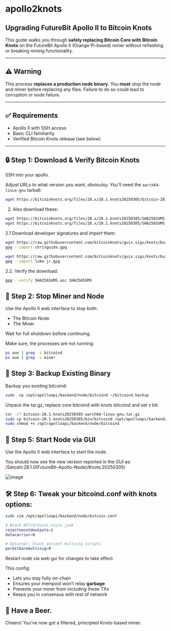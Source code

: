 # apollo2knots

## Upgrading FutureBit Apollo II to Bitcoin Knots

This guide walks you through **safely replacing Bitcoin Core with Bitcoin Knots** on the FutureBit Apollo II (Orange Pi-based) miner without reflashing or breaking mining functionality.

---

## ⚠️ Warning

This process **replaces a production node binary**. You **must** stop the node and miner before replacing any files. Failure to do so could lead to corruption or node failure.

---

## ✅ Requirements

- Apollo II with SSH access
- Basic CLI familiarity
- Verified Bitcoin Knots release (see below)

---

## 🔒 Step 1: Download & Verify Bitcoin Knots

SSH into your apollo.

Adjust URLs to what version you want, obvioulsy.
You'll need the `aarch64-linux-gnu` tarball:
```sh
wget https://bitcoinknots.org/files/28.x/28.1.knots20250305/bitcoin-28.1.knots20250305-aarch64-linux-gnu.tar.gz
```

2. Also download these:
```sh
wget https://bitcoinknots.org/files/28.x/28.1.knots20250305/SHA256SUMS.asc
wget https://bitcoinknots.org/files/28.x/28.1.knots20250305/SHA256SUMS
```
2.1 Download developer signatures and import them:
```sh
wget https://raw.githubusercontent.com/bitcoinknots/guix.sigs/knots/builder-keys/chrisguida.gpg
gpg --import chrisguida.gpg

wget https://raw.githubusercontent.com/bitcoinknots/guix.sigs/knots/builder-keys/luke-jr.gpg
gpg --import luke-jr.gpg
```
2.2. Verify the download:
```sh
gpg --verify SHA256SUMS.asc SHA256SUMS
```

## 🛑 Step 2: Stop Miner and Node

Use the Apollo II web interface to stop both:
- The Bitcoin Node
- The Miner

Wait for full shutdown before continuing.

Make sure, the processes are not running:
```sh
ps aux | grep -i bitcoind
ps aux | grep -i miner
```

## 💾 Step 3: Backup Existing Binary

Backup you existing bitcoind:
```sh
sudo  cp /opt/apolloapi/backend/node/bitcoind ~/bitcoind.backup
```

Unpack the tar.gz, replace core bitcoind with knots bitcoind and set x bit:

```sh
tar -xf bitcoin-28.1.knots20250305-aarch64-linux-gnu.tar.gz
sudo cp bitcoin-28.1.knots20250305/bin/bitcoind /opt/apolloapi/backend/node/bitcoind
sudo chmod +x /opt/apolloapi/backend/node/bitcoind
```

## 🏁 Step 5: Start Node via GUI

Use the Apollo II web interface to start the node.

You should now see the new version reported in the GUI as:
/Satoshi:28.1.0(FutureBit–Apollo–Node)/Knots:20250305/

![image](https://github.com/user-attachments/assets/55d412d3-0fbf-4fdc-ba92-c7aae33870ad)

## 🛠️ Step 6: Tweak your bitcoind.conf with knots options:

```sh
sudo vim /opt/apolloapi/backend/node/bitcoin.conf
```

```sh
# Block NFT/Ordinal-style junk
rejectnonstdoutputs=1
datacarrier=0

# Optional: block ancient multisig scripts
permitbaremultisig=0
```

Restart node via web gui for changes to take effect.

This config:
- Lets you stay fully on-chain
- Ensures your mempool won’t relay **garbage**
- Prevents your miner from including these TXs
- Keeps you in consensus with rest of network

## 🍺 Have a Beer.

Cheers!
You’ve now got a filtered, principled Knots-based miner.




